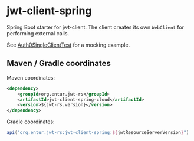 # jwt-client-spring
Spring Boot starter for jwt-client. The client creates its own `WebClient` for performing external calls.

See [Auth0SingleClientTest] for a mocking example.

## Maven / Gradle coordinates
Maven coordinates:

```xml
<dependency>
    <groupId>org.entur.jwt-rs</groupId>
    <artifactId>jwt-client-spring-cloud</artifactId>
    <version>${jwt-rs.version}</version>
</dependency>
```

Gradle coordinates:

```groovy
api("org.entur.jwt-rs:jwt-client-spring:${jwtResourceServerVersion}")
```

[Auth0SingleClientTest]: src/test/java/org/entur/jwt/client/springreactive/Auth0SingleClientTest.java
